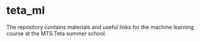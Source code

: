 # teta_ml
The repository contains materials and useful links for the machine learning course at the MTS.Teta summer school.
